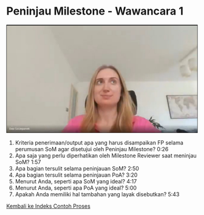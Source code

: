 # **Peninjau Milestone - Wawancara 1**

[](https://drive.google.com/file/d/1Ihg7TDSQnqks-P70JJHk22I8g1vmSL7T/view?usp=drive_link)![Judul Video](https://raw.githubusercontent.com/YanTirta/Catalyst-School-Indonesia-Media/refs/heads/main/Milestone%20Reviewer%201.jpg)

1. Kriteria penerimaan/output apa yang harus disampaikan FP selama perumusan SoM agar disetujui oleh Peninjau Milestone? 0:26
2. Apa saja yang perlu diperhatikan oleh Milestone Reviewer saat meninjau SoM? 1:57
3. Apa bagian tersulit selama peninjauan SoM? 2:50
4. Apa bagian tersulit selama peninjauan PoA? 3:20
5. Menurut Anda, seperti apa SoM yang ideal? 4:17
6. Menurut Anda, seperti apa PoA yang ideal? 5:00
7. Apakah Anda memiliki hal tambahan yang layak disebutkan? 5:43

[Kembali ke Indeks Contoh Proses](https://docs.projectcatalyst.io/catalyst-basics/project-onboarding/f10-milestone-reviewers-guide/milestone-reviewer-process-examples)
